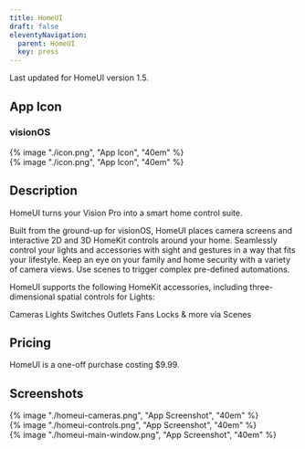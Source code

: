 ```yaml
---
title: HomeUI
draft: false
eleventyNavigation:
  parent: HomeUI
  key: press
---
```

Last updated for HomeUI version 1.5.

## App Icon
### visionOS

<div class="img-container">
  {% image "./icon.png", "App Icon", "40em" %}
</div>

<div class="img-container circle-crop">
  {% image "./icon.png", "App Icon", "40em" %}
</div>

## Description

HomeUI turns your Vision Pro into a smart home control suite.

Built from the ground-up for visionOS, HomeUI places camera screens and interactive 2D and 3D HomeKit controls around your home. Seamlessly control your lights and accessories with sight and gestures in a way that fits your lifestyle. Keep an eye on your family and home security with a variety of camera views. Use scenes to trigger complex pre-defined automations.

HomeUI supports the following HomeKit accessories, including three-dimensional spatial controls for Lights:

Cameras
Lights
Switches
Outlets
Fans
Locks
& more via Scenes

## Pricing

HomeUI is a one-off purchase costing $9.99.

## Screenshots

<div class="img-container">
  {% image "./homeui-cameras.png", "App Screenshot", "40em" %}
</div>

<div class="img-container">
  {% image "./homeui-controls.png", "App Screenshot", "40em" %}
</div>

<div class="img-container">
  {% image "./homeui-main-window.png", "App Screenshot", "40em" %}
</div>